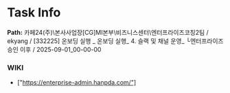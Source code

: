 # Task Info

**Path:** 카페24(주)\본사사업장\[CG]MI본부\비즈니스센터\엔터프라이즈코칭2팀 / ekyang / [332225] 온보딩 실행 _ 온보딩 실행_ 4. 슬랙 및 채널 운영_ └엔터프라이즈 승인 이후 / 2025-09-01_00-00-00

### WIKI
- ["https://enterprise-admin.hanpda.com/"]

